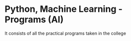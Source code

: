 # Python, Machine Learning -Programs (AI)
It consists of all the practical programs taken in the college 
